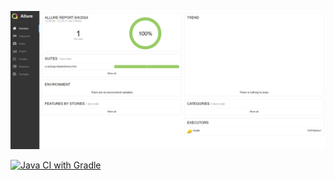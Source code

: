 ![img.png](img.png)

[![Java CI with Gradle](https://github.com/ElizavetaZaglumina/HWPatterns1/actions/workflows/gradle.yml/badge.svg)](https://github.com/ElizavetaZaglumina/HWPatterns1/actions/workflows/gradle.yml)